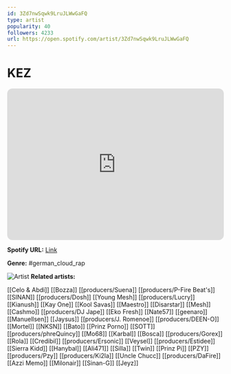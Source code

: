 ```yaml
---
id: 3Zd7nwSqwk9LruJLWwGaFQ
type: artist
popularity: 40
followers: 4233
url: https://open.spotify.com/artist/3Zd7nwSqwk9LruJLWwGaFQ
---
```

# KEZ

<iframe style="border-radius:12px" src="https://open.spotify.com/embed/artist/3Zd7nwSqwk9LruJLWwGaFQ" width="100%" height="352" frameBorder="0" allowfullscreen="" allow="autoplay; clipboard-write; encrypted-media; fullscreen; picture-in-picture" loading="lazy"></iframe>

**Spotify URL:** [Link](https://open.spotify.com/artist/3Zd7nwSqwk9LruJLWwGaFQ)

**Genre:**  #german_cloud_rap

![Artist](https://i.scdn.co/image/ab6761610000e5ebfdd0f64e74d12746d363326f)
**Related artists:**

[[Celo & Abdi]]
[[Bozza]]
[[producers/Suena]]
[[producers/P-Fire Beat's]]
[[SINAN]]
[[producers/Dosh]]
[[Young Mesh]]
[[producers/Lucry]]
[[Kianush]]
[[Kay One]]
[[Kool Savas]]
[[Maestro]]
[[Disarstar]]
[[Mesh]]
[[Cashmo]]
[[producers/DJ Jape]]
[[Eko Fresh]]
[[Nate57]]
[[geenaro]]
[[Manuellsen]]
[[Jaysus]]
[[producers/J. Romenoe]]
[[producers/DEEN-O]]
[[Mortel]]
[[NKSN]]
[[Bato]]
[[Prinz Porno]]
[[SOTT]]
[[producers/phreQuincy]]
[[Mo68]]
[[Karbal]]
[[Bosca]]
[[producers/Gorex]]
[[Rola]]
[[Credibil]]
[[producers/Ersonic]]
[[Veysel]]
[[producers/Estidee]]
[[Sierra Kidd]]
[[Hanybal]]
[[Ali471]]
[[Silla]]
[[Twin]]
[[Prinz Pi]]
[[PZY]]
[[producers/Pzy]]
[[producers/Ki2la]]
[[Uncle Chucc]]
[[producers/DaFire]]
[[Azzi Memo]]
[[Milonair]]
[[Sinan-G]]
[[Jeyz]]

